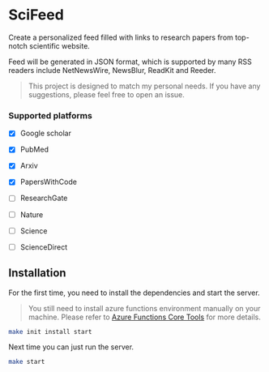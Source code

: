 # SciFeed
Create a personalized feed filled with links to research papers from top-notch scientific website.

Feed will be generated in JSON format, which is supported by many RSS readers include NetNewsWire, NewsBlur, ReadKit and Reeder.

> This project is designed to match my personal needs. If you have any suggestions, please feel free to open an issue.

### Supported platforms

- [x] Google scholar
- [x] PubMed
- [x] Arxiv
- [x] PapersWithCode
- [ ] ResearchGate
- [ ] Nature
- [ ] Science
- [ ] ScienceDirect


## Installation

For the first time, you need to install the dependencies and start the server.

> You still need to install azure functions environment manually  on your machine. Please refer to 
> [Azure Functions Core Tools](https://docs.microsoft.com/en-us/azure/azure-functions/functions-run-local?tabs=macos%2Ccsharp%2Cbash#v2) for more details.

```bash
make init install start
```

Next time you can just run the server.

```bash
make start
```

